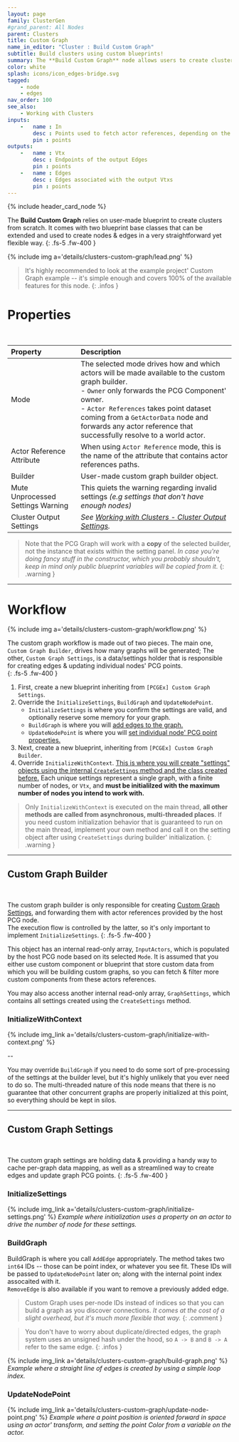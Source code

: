 ```yaml
---
layout: page
family: ClusterGen
#grand_parent: All Nodes
parent: Clusters
title: Custom Graph
name_in_editor: "Cluster : Build Custom Graph"
subtitle: Build clusters using custom blueprints!
summary: The **Build Custom Graph** node allows users to create clusters and their edges using custom blueprints, offering flexibility to generate and manage graphs through blueprint base classes that can be extended.
color: white
splash: icons/icon_edges-bridge.svg
tagged: 
    - node
    - edges
nav_order: 100
see_also: 
    - Working with Clusters
inputs:
    -   name : In
        desc : Points used to fetch actor references, depending on the selected mode.
        pin : points
outputs:
    -   name : Vtx
        desc : Endpoints of the output Edges
        pin : points
    -   name : Edges
        desc : Edges associated with the output Vtxs
        pin : points
---
```


{% include header_card_node %}

The **Build Custom Graph** relies on user-made blueprint to create clusters from scratch. It comes with two blueprint base classes that can be extended and used to create nodes & edges in a very straightforward yet flexible way.
{: .fs-5 .fw-400 } 

{% include img a='details/clusters-custom-graph/lead.png' %}

> It's highly recommended to look at the example project' Custom Graph example -- it's simple enough and covers 100% of the available features for this node.
{: .infos }

# Properties
<br>

| Property       | Description          |
|:-------------|:------------------|
| Mode           | The selected mode drives how and which actors will be made available to the custom graph builder.<br>- `Owner` only forwards the PCG Component' owner.<br>- `Actor References` takes point dataset coming from a `GetActorData` node and forwards any actor reference that successfully resolve to a world actor. |
| Actor Reference Attribute           | When using `Actor Reference` mode, this is the name of the attribute that contains actor references paths. |
| Builder           | User-made custom graph builder object. |
| Mute Unprocessed Settings Warning           | This quiets the warning regarding invalid settings *(e.g settings that don't have enough nodes)* |
| Cluster Output Settings | *See [Working with Clusters - Cluster Output Settings](/PCGExtendedToolkit/doc-general/working-with-clusters.html#cluster-output-settings).* |

> Note that the PCG Graph will work with a **copy** of the selected builder, not the instance that exists within the setting panel. *In case you're doing fancy stuff in the constructor, which you probably shouldn't, keep in mind only public blueprint variables will be copied from it.*
{: .warning }

---
# Workflow

{% include img a='details/clusters-custom-graph/workflow.png' %}  

The custom graph workflow is made out of two pieces. The main one, `Custom Graph Builder`, drives how many graphs will be generated; The other, `Custom Graph Settings`, is a data/settings holder that is responsible for creating edges & updating individual nodes' PCG points.  
{: .fs-5 .fw-400 } 

1. First, create a new blueprint inheriting from `[PCGEx] Custom Graph Settings`.
2. Override the `InitializeSettings`, `BuildGraph` and `UpdateNodePoint`.
    * `InitializeSettings` is where you confirm the settings are valid, and optionally reserve some memory for your graph.
    * `BuildGraph` is where you will <u>add edges to the graph.</u>
    * `UpdateNodePoint` is where you will <u>set individual node' PCG point properties.</u>
3. Next, create a new blueprint, inheriting from `[PCGEx] Custom Graph Builder`.  
4. Override `InitializeWithContext`.
    <u>This is where you will create "settings" objects using the internal <code>CreateSettings</code> method and the class created before.</u> Each unique settings represent a single graph, with a finite number of nodes, or `Vtx`, and **must be initialilzed with the maximum number of nodes you intend to work with.**


> Only `InitializeWithContext` is executed on the main thread, **all other methods are called from asynchronous, multi-threaded places**. If you need custom initialization behavior that is guaranteed to run on the main thread, implement your own method and call it on the setting object after using `CreateSettings` during builder' initialization.
{: .warning }

---
## Custom Graph Builder
<br>

The custom graph builder is only responsible for creating [Custom Graph Settings](#custom-graph-settings), and forwarding them with actor references provided by the host PCG node.  
The execution flow is controlled by the latter, so it's only important to implement `InitializeSettings`.
{: .fs-5 .fw-400 } 

This object has an internal read-only array, `InputActors`, which is populated by the host PCG node based on its selected `Mode`. It is assumed that you either use custom component or blueprint that store custom data from which you will be building custom graphs, so you can fetch & filter more custom components from these actors references.  

You may also access another internal read-only array, `GraphSettings`, which contains all settings created using the `CreateSettings` method. 

### InitializeWithContext

{% include img_link a='details/clusters-custom-graph/initialize-with-context.png' %}

--

You may override `BuildGraph` if you need to do some sort of pre-processing of the settings at the builder level, but it's highly unlikely that you ever need to do so. The multi-threaded nature of this node means that there is no guarantee that other concurrent graphs are properly initialized at this point, so everything should be kept in silos.  

---
## Custom Graph Settings
<br>

The custom graph settings are holding data & providing a handy way to cache per-graph data mapping, as well as a streamlined way to create edges and update graph PCG points. 
{: .fs-5 .fw-400 } 

### InitializeSettings

{% include img_link a='details/clusters-custom-graph/initialize-settings.png' %}
*Example where initialization uses a property on an actor to drive the number of node for these settings.*

### BuildGraph

BuildGraph is where you call `AddEdge` appropriately. The method takes two `int64` IDs -- those can be point index, or whatever you see fit. These IDs will be passed to `UpdateNodePoint` later on; along with the internal point index assocaited with it.  
`RemoveEdge` is also available if you want to remove a previously added edge.

> Custom Graph uses per-node IDs instead of indices so that you can build a graph as you discover connections. *It comes at the cost of a slight overhead, but it's much more flexible that way.*
{: .comment }

> You don't have to worry about duplicate/directed edges, the graph system uses an unsigned hash under the hood, so `A -> B` and `B -> A` refer to the same edge.
{: .infos }

{% include img_link a='details/clusters-custom-graph/build-graph.png' %}
*Example where a straight line of edges is created by using a simple loop index.*

### UpdateNodePoint

{% include img_link a='details/clusters-custom-graph/update-node-point.png' %}
*Example where a point position is oriented forward in space using an actor' transform, and setting the point Color from a variable on the actor.*
